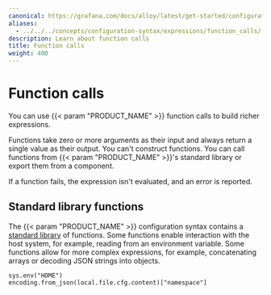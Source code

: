 ```yaml
---
canonical: https://grafana.com/docs/alloy/latest/get-started/configuration-syntax/expressions/function_calls/
aliases:
  - ../../../concepts/configuration-syntax/expressions/function_calls/ # /docs/alloy/latest/concepts/configuration-syntax/expressions/function_calls/
description: Learn about function calls
title: Function calls
weight: 400
---
```


# Function calls

You can use {{< param "PRODUCT_NAME" >}} function calls to build richer expressions.

Functions take zero or more arguments as their input and always return a single value as their output.
You can't construct functions. You can call functions from {{< param "PRODUCT_NAME" >}}'s standard library or export them from a component.

If a function fails, the expression isn't evaluated, and an error is reported.

## Standard library functions

The {{< param "PRODUCT_NAME" >}} configuration syntax contains a [standard library][] of functions.
Some functions enable interaction with the host system, for example, reading from an environment variable.
Some functions allow for more complex expressions, for example, concatenating arrays or decoding JSON strings into objects.

```alloy
sys.env("HOME")
encoding.from_json(local.file.cfg.content)["namespace"]
```

[standard library]:../../../../reference/stdlib/
